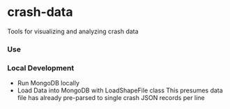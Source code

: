 crash-data
==========

Tools for visualizing and analyzing crash data 

### Use

### Local Development

* Run MongoDB locally
* Load Data into MongoDB with LoadShapeFile class
This presumes data file has already pre-parsed to single crash JSON records per line
